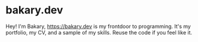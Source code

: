 # bakary.dev

Hey! I'm Bakary,
https://bakary.dev is my frontdoor to programming.
It's my portfolio, my CV, and a sample of my skills.
Reuse the code if you feel like it.
